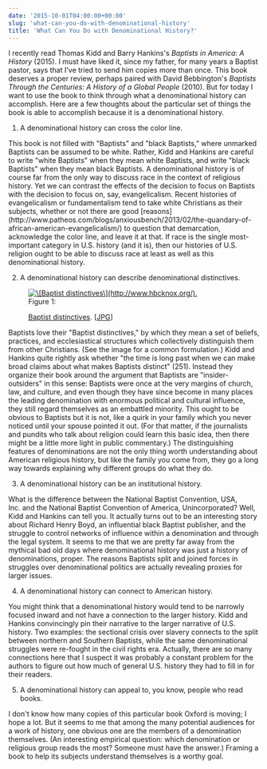 ```yaml
---
date: '2015-10-01T04:00:00+00:00'
slug: 'what-can-you-do-with-denominational-history'
title: 'What Can You Do with Denominational History?'
---
```


I recently read Thomas Kidd and Barry Hankins's *Baptists in America: A History* (2015). I must have liked it, since my father, for many years a Baptist pastor, says that I've tried to send him copies more than once. This book deserves a proper review, perhaps paired with David Bebbington's *Baptists Through the Centuries: A History of a Global People* (2010). But for today I want to use the book to think through what a denominational history can accomplish. Here are a few thoughts about the particular set of things the book is able to accomplish because it is a denominational history.

<ol type="1">
<li>
A denominational history can cross the color line.
</li>
</ol>
This book is not filled with "Baptists" and "black Baptists," where unmarked Baptists can be assumed to be white. Rather, Kidd and Hankins are careful to write "white Baptists" when they mean white Baptists, and write "black Baptists" when they mean black Baptists. A denominational history is of course far from the only way to discuss race in the context of religious history. Yet we can contrast the effects of the decision to focus on Baptists with the decision to focus on, say, evangelicalism. Recent histories of evangelicalism or fundamentalism tend to take white Christians as their subjects, whether or not there are good [reasons](http://www.patheos.com/blogs/anxiousbench/2013/02/the-quandary-of-african-american-evangelicalism/) to question that demarcation, acknowledge the color line, and leave it at that. If race is the single most-important category in U.S. history (and it is), then our histories of U.S. religion ought to be able to discuss race at least as well as this denominational history.

<ol start="2" type="1">
<li>
A denominational history can describe denominational distinctives.
</li>
</ol>
<figure id="figure-1">
<a onclick="ga('send', 'event', { 'eventCategory': 'Figure', 'eventAction': 'View', 'eventLabel': 'denominational-history/baptist\_distinctives'});" href='/figures/denominational-history/baptist\_distinctives.jpg'><img src='/figures/denominational-history/baptist_distinctives.jpg' alt='\[Baptist distinctives\](http://www.hbcknox.org/).'></a>
<figcaption>
Figure 1:

[Baptist distinctives](http://www.hbcknox.org/). \[<a onclick="ga(&#39;send&#39;, &#39;event&#39;, { &#39;eventCategory&#39;: &#39;Figure&#39;, &#39;eventAction&#39;: &#39;View&#39;, &#39;eventLabel&#39;: &#39;denominational-history/baptist_distinctives&#39;});" href="/figures/denominational-history/baptist_distinctives.jpg">JPG</a>\]

</figcaption>
</figure>
Baptists love their "Baptist distinctives," by which they mean a set of beliefs, practices, and ecclesiastical structures which collectively distinguish them from other Christians. (See the image for a common formulation.) Kidd and Hankins quite rightly ask whether "the time is long past when we can make broad claims about what makes Baptists distinct" (251). Instead they organize their book around the argument that Baptists are "insider-outsiders" in this sense: Baptists were once at the very margins of church, law, and culture, and even though they have since become in many places the leading denomination with enormous political and cultural influence, they still regard themselves as an embattled minority. This ought to be obvious to Baptists but it is not, like a quirk in your family which you never noticed until your spouse pointed it out. (For that matter, if the journalists and pundits who talk about religion could learn this basic idea, then there might be a little more light in public commentary.) The distinguishing features of denominations are not the only thing worth understanding about American religious history, but like the family you come from, they go a long way towards explaining why different groups do what they do.

<ol start="3" type="1">
<li>
A denominational history can be an institutional history.
</li>
</ol>
What is the difference between the National Baptist Convention, USA, Inc. and the National Baptist Convention of America, Unincorporated? Well, Kidd and Hankins can tell you. It actually turns out to be an interesting story about Richard Henry Boyd, an influential black Baptist publisher, and the struggle to control networks of influence within a denomination and through the legal system. It seems to me that we are pretty far away from the mythical bad old days where denominational history was just a history of denominations, proper. The reasons Baptists split and joined forces in struggles over denominational politics are actually revealing proxies for larger issues.

<ol start="4" type="1">
<li>
A denominational history can connect to American history.
</li>
</ol>
You might think that a denominational history would tend to be narrowly focused inward and not have a connection to the larger history. Kidd and Hankins convincingly pin their narrative to the larger narrative of U.S. history. Two examples: the sectional crisis over slavery connects to the split between northern and Southern Baptists, while the same denominational struggles were re-fought in the civil rights era. Actually, there are so many connections here that I suspect it was probably a constant problem for the authors to figure out how much of general U.S. history they had to fill in for their readers.

<ol start="5" type="1">
<li>
A denominational history can appeal to, you know, people who read books.
</li>
</ol>
I don't know how many copies of this particular book Oxford is moving; I hope a lot. But it seems to me that among the many potential audiences for a work of history, one obvious one are the members of a denomination themselves. (An interesting empirical question: which denomination or religious group reads the most? Someone must have the answer.) Framing a book to help its subjects understand themselves is a worthy goal.
